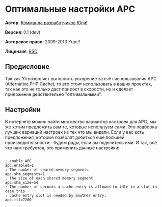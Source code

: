 Оптимальные настройки APC
=========================

**Автор**: [Комманда разработчиков Юпи!](http://yupe.ru/feedback/contact?from=docs)

**Версия**: 0.1 (dev)

**Авторское право**:  2009-2013 Yupe!

**Лицензия**: [BSD](https://github.com/yupe/yupe/blob/master/LICENSE)

Предисловие
-----------

Так как Yii позволяет выполнить ускорение за счёт использования APC (Alternative PHP Cache), то его стоит использовать в ваших проектах, так как это не только даст прирост в скорости, но и сделает приложение действительно "оптимальными".

Настройки
---------

В интернете можно найти множество вариантов настроек для APC, мы же хотим предложить вам те, которые используем сами. Это подборка лучших вариаций настроек из тех что мы видели. Если у вас есть предложения, которые позволят добиться ещё большей производительности - будем рады, если вы поделитесь ими. И так, всё что нам требуется, это применить данные настройки:
<pre><code class="bash">
; enable APC
apc.enabled=1    
; The number of shared memory segments
apc.shm_segments=1      
; The size of each shared memory segment
apc.shm_size=64    
; The number of seconds a cache entry is allowed to idle in a slot in case this
; cache entry slot is needed by another entry.
apc.ttl=7200

</code></pre>